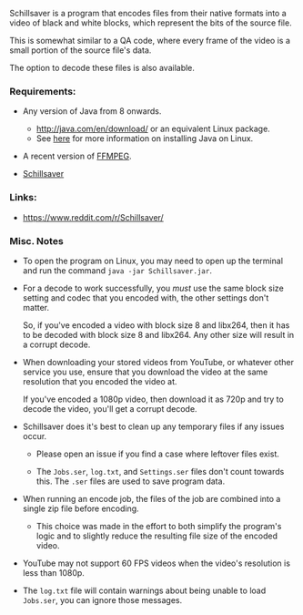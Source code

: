 
Schillsaver is a program that encodes files from their native formats into a video
of black and white blocks, which represent the bits of the source file.

This is somewhat similar to a QA code, where every frame of the video is a small
portion of the source file's data.

The option to decode these files is also available.

### Requirements:

* Any version of Java from 8 onwards.
    * http://java.com/en/download/ or an equivalent Linux package.
    * See [here](http://docs.oracle.com/javase/8/docs/technotes/guides/install/linux_jdk.html) for
      more information on installing Java on Linux.

    
* A recent version of [FFMPEG](http://ffmpeg.org/download.html).

* [Schillsaver](https://github.com/Valkryst/Schillsaver/releases)

### Links:

* https://www.reddit.com/r/Schillsaver/

### Misc. Notes

* To open the program on Linux, you may need to open up the terminal and 
   run the command `java -jar Schillsaver.jar`.
   
* For a decode to work successfully, you *must* use the same block size setting 
  and codec that you encoded with, the other settings don't matter.
  
  So, if you've encoded a video with block size 8 and libx264, then it has to be decoded with
  block size 8 and libx264. Any other size will result in a corrupt decode.
  
* When downloading your stored videos from YouTube, or whatever other service you
  use, ensure that you download the video at the same resolution that you encoded
  the video at.
  
  If you've encoded a 1080p video, then download it as 720p and try to decode the
  video, you'll get a corrupt decode.

* Schillsaver does it's best to clean up any temporary files if any issues occur.

    * Please open an issue if you find a case where leftover files exist.
    
    * The `Jobs.ser`, `log.txt`, and `Settings.ser` files don't count towards this. The `.ser` files are used to save program data.

* When running an encode job, the files of the job are combined into a single zip
   file before encoding.
   
   * This choice was made in the effort to both simplify the program's logic and to
      slightly reduce the resulting file size of the encoded video.

* YouTube may not support 60 FPS videos when the video's resolution is less than
   1080p.

* The `log.txt` file will contain warnings about being unable to load `Jobs.ser`, you can ignore those messages.